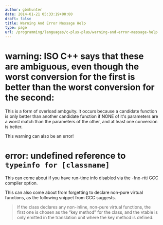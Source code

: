 ```yaml
---
author: gbmhunter
date: 2014-01-21 05:33:19+00:00
draft: false
title: Warning And Error Message Help
type: page
url: /programming/languages/c-plus-plus/warning-and-error-message-help
---
```


# warning: ISO C++ says that these are ambiguous, even though the worst conversion for the first is better than the worst conversion for the second:

This is a form of overload ambguity. It occurs because a candidate function is only better than another candidate function if NONE of it's parameters are a worst match than the parameters of the other, and at least one conversion is better.

This warning can also be an error!

# error: undefined reference to `typeinfo for [classname]`

This can come about if you have run-time info disabled via the -fno-rtti GCC compiler option.

This can also come about from forgetting to declare non-pure virtual functions, as the following snippet from GCC suggests.

> If the class declares any non-inline, non-pure virtual functions, the first one is chosen as the “key method” for the class, and the vtable is only emitted in the translation unit where the key method is defined.
